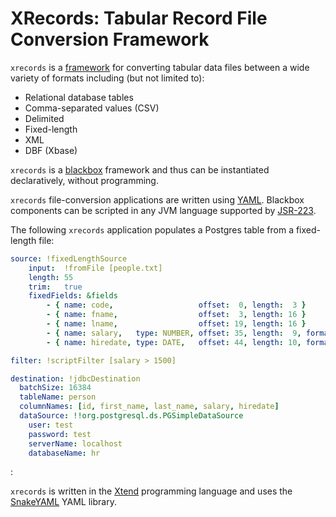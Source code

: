 # XRecords: Tabular Record File Conversion Framework #

```xrecords``` is a [framework](http://en.wikipedia.org/wiki/Software_framework)
for converting tabular data files between a wide variety of formats including
(but not limited to):

- Relational database tables
- Comma-separated values (CSV)
- Delimited
- Fixed-length
- XML
- DBF (Xbase)

```xrecords``` is a [blackbox](http://en.wikipedia.org/wiki/Extensibility#Black-Box_Extensibility)
framework and thus can be instantiated declaratively, without programming.

```xrecords``` file-conversion applications are written using
[YAML](http://en.wikipedia.org/wiki/YAML). Blackbox components can be scripted
in any JVM language supported by
[JSR-223](https://jcp.org/en/jsr/detail?id=223).

The following ```xrecords``` application populates a Postgres table from a
fixed-length file:

```yaml
source: !fixedLengthSource
    input:  !fromFile [people.txt]
    length: 55
    trim:   true
    fixedFields: &fields
        - { name: code,                   offset:  0, length:  3 }
        - { name: fname,                  offset:  3, length: 16 }
        - { name: lname,                  offset: 19, length: 16 }
        - { name: salary,   type: NUMBER, offset: 35, length:  9, formatString: '$###,###.##' }
        - { name: hiredate, type: DATE,   offset: 44, length: 10, formatString: MM/dd/yyyy }

filter: !scriptFilter [salary > 1500]

destination: !jdbcDestination
  batchSize: 16384
  tableName: person
  columnNames: [id, first_name, last_name, salary, hiredate]
  dataSource: !!org.postgresql.ds.PGSimpleDataSource
    user: test
    password: test
    serverName: localhost
    databaseName: hr
```

:

```xrecords``` is written in the [Xtend](http://www.eclipse.org/xtend)
programming language and uses the [SnakeYAML](https://code.google.com/p/snakeyaml/)
YAML library.


